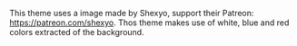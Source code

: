 
This theme uses a image made by Shexyo, support their Patreon: https://patreon.com/shexyo. Thos theme makes use of white, blue and red colors extracted of the background.
